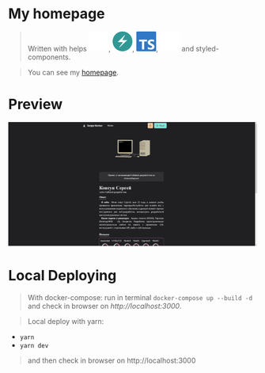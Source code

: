 # My homepage

> Written with helps <img src="./nextdotjs.svg"/>, <img src="./chakraui.svg"/>, <img src="./typescript.svg"/>, <img src="./threedotjs.svg"/> and styled-components.

> You can see my [homepage](https://www.ikbkr.site).

# Preview

<img src="./explore.gif">

# Local Deploying

> With docker-compose: run in terminal `docker-compose up --build -d` and check in browser on *http://localhost:3000*.

> Local deploy with yarn:
- `yarn`
- `yarn dev`
> and then check in browser on http://localhost:3000

